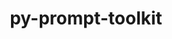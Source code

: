 ---
title: "py-prompt-toolkit"
layout: cache
categories: [package, develop]
meta: {"compilers": ["gcc@=11.1.0", "gcc@=11.4.0", "gcc@=7.5.0", "gcc@=9.4.0", "oneapi@=2024.2.1"], "num_specs": 53, "num_specs_by_stack": {"data-vis-sdk": 4, "e4s": 15, "e4s-neoverse-v2": 8, "e4s-neoverse_v1": 2, "e4s-oneapi": 16, "e4s-power": 2, "radiuss": 4, "root": 53}, "oss": ["ubuntu18.04", "ubuntu20.04", "ubuntu22.04"], "platforms": ["linux"], "stacks": ["data-vis-sdk", "e4s", "e4s-neoverse-v2", "e4s-neoverse_v1", "e4s-oneapi", "e4s-power", "radiuss", "root"], "targets": ["neoverse_v1", "neoverse_v2", "ppc64le", "x86_64_v3"], "versions": ["3.0.43"]}
spec_details: [{"compiler": "gcc@=7.5.0", "hash": "5rvlrkvpexggxzyydyw4xtzq5gl6lzcp", "os": "ubuntu18.04", "platform": "linux", "size": "-", "stacks": ["radiuss", "root"], "tarball": "https://binaries.spack.io/develop/build_cache/linux-ubuntu18.04-x86_64_v3/gcc-7.5.0/py-prompt-toolkit-3.0.43/linux-ubuntu18.04-x86_64_v3-gcc-7.5.0-py-prompt-toolkit-3.0.43-5rvlrkvpexggxzyydyw4xtzq5gl6lzcp.spack", "target": "x86_64_v3", "variants": ["build_system=python_pip"], "versions": ["3.0.43"]}, {"compiler": "gcc@=7.5.0", "hash": "5pc6kfmt5wevmzf7g3mnutvjku6e2chq", "os": "ubuntu18.04", "platform": "linux", "size": "-", "stacks": ["root"], "tarball": "https://binaries.spack.io/develop/build_cache/linux-ubuntu18.04-x86_64_v3/gcc-7.5.0/py-prompt-toolkit-3.0.43/linux-ubuntu18.04-x86_64_v3-gcc-7.5.0-py-prompt-toolkit-3.0.43-5pc6kfmt5wevmzf7g3mnutvjku6e2chq.spack", "target": "x86_64_v3", "variants": ["build_system=python_pip"], "versions": ["3.0.43"]}, {"compiler": "gcc@=7.5.0", "hash": "ln3h3utelt56q5s4nx5b56pwvhpxs5rd", "os": "ubuntu18.04", "platform": "linux", "size": "-", "stacks": ["radiuss", "root"], "tarball": "https://binaries.spack.io/develop/build_cache/linux-ubuntu18.04-x86_64_v3/gcc-7.5.0/py-prompt-toolkit-3.0.43/linux-ubuntu18.04-x86_64_v3-gcc-7.5.0-py-prompt-toolkit-3.0.43-ln3h3utelt56q5s4nx5b56pwvhpxs5rd.spack", "target": "x86_64_v3", "variants": ["build_system=python_pip"], "versions": ["3.0.43"]}, {"compiler": "gcc@=7.5.0", "hash": "ycuxfld3wjjc4zsard6mdy327vunpogt", "os": "ubuntu18.04", "platform": "linux", "size": "-", "stacks": ["radiuss", "root"], "tarball": "https://binaries.spack.io/develop/build_cache/linux-ubuntu18.04-x86_64_v3/gcc-7.5.0/py-prompt-toolkit-3.0.43/linux-ubuntu18.04-x86_64_v3-gcc-7.5.0-py-prompt-toolkit-3.0.43-ycuxfld3wjjc4zsard6mdy327vunpogt.spack", "target": "x86_64_v3", "variants": ["build_system=python_pip"], "versions": ["3.0.43"]}, {"compiler": "gcc@=7.5.0", "hash": "4kmbpx3vn7mwq2syymv5vnc5sb6odlps", "os": "ubuntu18.04", "platform": "linux", "size": "-", "stacks": ["radiuss", "root"], "tarball": "https://binaries.spack.io/develop/build_cache/linux-ubuntu18.04-x86_64_v3/gcc-7.5.0/py-prompt-toolkit-3.0.43/linux-ubuntu18.04-x86_64_v3-gcc-7.5.0-py-prompt-toolkit-3.0.43-4kmbpx3vn7mwq2syymv5vnc5sb6odlps.spack", "target": "x86_64_v3", "variants": ["build_system=python_pip"], "versions": ["3.0.43"]}, {"compiler": "gcc@=9.4.0", "hash": "s36sweazppuk7qgmaoyiejlluzutv7vo", "os": "ubuntu20.04", "platform": "linux", "size": "-", "stacks": ["e4s-power", "root"], "tarball": "https://binaries.spack.io/develop/build_cache/linux-ubuntu20.04-ppc64le/gcc-9.4.0/py-prompt-toolkit-3.0.43/linux-ubuntu20.04-ppc64le-gcc-9.4.0-py-prompt-toolkit-3.0.43-s36sweazppuk7qgmaoyiejlluzutv7vo.spack", "target": "ppc64le", "variants": ["build_system=python_pip"], "versions": ["3.0.43"]}, {"compiler": "gcc@=9.4.0", "hash": "uaojfr5fyyvddjqog2r35egecc6ysjea", "os": "ubuntu20.04", "platform": "linux", "size": "-", "stacks": ["e4s-power", "root"], "tarball": "https://binaries.spack.io/develop/build_cache/linux-ubuntu20.04-ppc64le/gcc-9.4.0/py-prompt-toolkit-3.0.43/linux-ubuntu20.04-ppc64le-gcc-9.4.0-py-prompt-toolkit-3.0.43-uaojfr5fyyvddjqog2r35egecc6ysjea.spack", "target": "ppc64le", "variants": ["build_system=python_pip"], "versions": ["3.0.43"]}, {"compiler": "gcc@=11.1.0", "hash": "4irn7ztiaalpm5yskaodsduvrido6vum", "os": "ubuntu20.04", "platform": "linux", "size": "-", "stacks": ["data-vis-sdk", "root"], "tarball": "https://binaries.spack.io/develop/build_cache/linux-ubuntu20.04-x86_64_v3/gcc-11.1.0/py-prompt-toolkit-3.0.43/linux-ubuntu20.04-x86_64_v3-gcc-11.1.0-py-prompt-toolkit-3.0.43-4irn7ztiaalpm5yskaodsduvrido6vum.spack", "target": "x86_64_v3", "variants": ["build_system=python_pip"], "versions": ["3.0.43"]}, {"compiler": "gcc@=11.1.0", "hash": "d2ogipmlvknf7aotlo72kdik23bwapyt", "os": "ubuntu20.04", "platform": "linux", "size": "-", "stacks": ["data-vis-sdk", "root"], "tarball": "https://binaries.spack.io/develop/build_cache/linux-ubuntu20.04-x86_64_v3/gcc-11.1.0/py-prompt-toolkit-3.0.43/linux-ubuntu20.04-x86_64_v3-gcc-11.1.0-py-prompt-toolkit-3.0.43-d2ogipmlvknf7aotlo72kdik23bwapyt.spack", "target": "x86_64_v3", "variants": ["build_system=python_pip"], "versions": ["3.0.43"]}, {"compiler": "gcc@=11.1.0", "hash": "tlgdj25k6mhdpyp63ed32kiclygohzlf", "os": "ubuntu20.04", "platform": "linux", "size": "-", "stacks": ["data-vis-sdk", "root"], "tarball": "https://binaries.spack.io/develop/build_cache/linux-ubuntu20.04-x86_64_v3/gcc-11.1.0/py-prompt-toolkit-3.0.43/linux-ubuntu20.04-x86_64_v3-gcc-11.1.0-py-prompt-toolkit-3.0.43-tlgdj25k6mhdpyp63ed32kiclygohzlf.spack", "target": "x86_64_v3", "variants": ["build_system=python_pip"], "versions": ["3.0.43"]}, {"compiler": "gcc@=11.1.0", "hash": "r2khd3kfbr7svcx6gvcdssuavzhgmkof", "os": "ubuntu20.04", "platform": "linux", "size": "-", "stacks": ["data-vis-sdk", "root"], "tarball": "https://binaries.spack.io/develop/build_cache/linux-ubuntu20.04-x86_64_v3/gcc-11.1.0/py-prompt-toolkit-3.0.43/linux-ubuntu20.04-x86_64_v3-gcc-11.1.0-py-prompt-toolkit-3.0.43-r2khd3kfbr7svcx6gvcdssuavzhgmkof.spack", "target": "x86_64_v3", "variants": ["build_system=python_pip"], "versions": ["3.0.43"]}, {"compiler": "gcc@=11.1.0", "hash": "5gbuu5kevhfnk76tpd4krwfulm7mrkdy", "os": "ubuntu20.04", "platform": "linux", "size": "-", "stacks": ["root"], "tarball": "https://binaries.spack.io/develop/build_cache/linux-ubuntu20.04-x86_64_v3/gcc-11.1.0/py-prompt-toolkit-3.0.43/linux-ubuntu20.04-x86_64_v3-gcc-11.1.0-py-prompt-toolkit-3.0.43-5gbuu5kevhfnk76tpd4krwfulm7mrkdy.spack", "target": "x86_64_v3", "variants": ["build_system=python_pip"], "versions": ["3.0.43"]}, {"compiler": "gcc@=11.4.0", "hash": "nze7moxfb36gy7pm5r7m36wiy5eqfxtd", "os": "ubuntu22.04", "platform": "linux", "size": "-", "stacks": ["e4s-neoverse_v1", "root"], "tarball": "https://binaries.spack.io/develop/build_cache/linux-ubuntu22.04-neoverse_v1/gcc-11.4.0/py-prompt-toolkit-3.0.43/linux-ubuntu22.04-neoverse_v1-gcc-11.4.0-py-prompt-toolkit-3.0.43-nze7moxfb36gy7pm5r7m36wiy5eqfxtd.spack", "target": "neoverse_v1", "variants": ["build_system=python_pip"], "versions": ["3.0.43"]}, {"compiler": "gcc@=11.4.0", "hash": "rrol6f7hyu5xgslnqvtlktup2ggtcfsk", "os": "ubuntu22.04", "platform": "linux", "size": "-", "stacks": ["e4s-neoverse_v1", "root"], "tarball": "https://binaries.spack.io/develop/build_cache/linux-ubuntu22.04-neoverse_v1/gcc-11.4.0/py-prompt-toolkit-3.0.43/linux-ubuntu22.04-neoverse_v1-gcc-11.4.0-py-prompt-toolkit-3.0.43-rrol6f7hyu5xgslnqvtlktup2ggtcfsk.spack", "target": "neoverse_v1", "variants": ["build_system=python_pip"], "versions": ["3.0.43"]}, {"compiler": "gcc@=11.4.0", "hash": "qv6rax2tubturxalbrvwgbp52munptvr", "os": "ubuntu22.04", "platform": "linux", "size": "-", "stacks": ["e4s-neoverse-v2", "root"], "tarball": "https://binaries.spack.io/develop/build_cache/linux-ubuntu22.04-neoverse_v2/gcc-11.4.0/py-prompt-toolkit-3.0.43/linux-ubuntu22.04-neoverse_v2-gcc-11.4.0-py-prompt-toolkit-3.0.43-qv6rax2tubturxalbrvwgbp52munptvr.spack", "target": "neoverse_v2", "variants": ["build_system=python_pip"], "versions": ["3.0.43"]}, {"compiler": "gcc@=11.4.0", "hash": "5mioovvhwx5tst2napvvsnpks5ut6htf", "os": "ubuntu22.04", "platform": "linux", "size": "-", "stacks": ["e4s-neoverse-v2", "root"], "tarball": "https://binaries.spack.io/develop/build_cache/linux-ubuntu22.04-neoverse_v2/gcc-11.4.0/py-prompt-toolkit-3.0.43/linux-ubuntu22.04-neoverse_v2-gcc-11.4.0-py-prompt-toolkit-3.0.43-5mioovvhwx5tst2napvvsnpks5ut6htf.spack", "target": "neoverse_v2", "variants": ["build_system=python_pip"], "versions": ["3.0.43"]}, {"compiler": "gcc@=11.4.0", "hash": "hmrfxaxcsug6k43b4o2tv56dhvdl5aue", "os": "ubuntu22.04", "platform": "linux", "size": "-", "stacks": ["e4s-neoverse-v2", "root"], "tarball": "https://binaries.spack.io/develop/build_cache/linux-ubuntu22.04-neoverse_v2/gcc-11.4.0/py-prompt-toolkit-3.0.43/linux-ubuntu22.04-neoverse_v2-gcc-11.4.0-py-prompt-toolkit-3.0.43-hmrfxaxcsug6k43b4o2tv56dhvdl5aue.spack", "target": "neoverse_v2", "variants": ["build_system=python_pip"], "versions": ["3.0.43"]}, {"compiler": "gcc@=11.4.0", "hash": "vhbjpqek2jhcdkjykr2vkgkafovpq3ke", "os": "ubuntu22.04", "platform": "linux", "size": "-", "stacks": ["e4s-neoverse-v2", "root"], "tarball": "https://binaries.spack.io/develop/build_cache/linux-ubuntu22.04-neoverse_v2/gcc-11.4.0/py-prompt-toolkit-3.0.43/linux-ubuntu22.04-neoverse_v2-gcc-11.4.0-py-prompt-toolkit-3.0.43-vhbjpqek2jhcdkjykr2vkgkafovpq3ke.spack", "target": "neoverse_v2", "variants": ["build_system=python_pip"], "versions": ["3.0.43"]}, {"compiler": "gcc@=11.4.0", "hash": "xcdwjt6pwinq7o3smtzf75tktwjzcagn", "os": "ubuntu22.04", "platform": "linux", "size": "-", "stacks": ["e4s-neoverse-v2", "root"], "tarball": "https://binaries.spack.io/develop/build_cache/linux-ubuntu22.04-neoverse_v2/gcc-11.4.0/py-prompt-toolkit-3.0.43/linux-ubuntu22.04-neoverse_v2-gcc-11.4.0-py-prompt-toolkit-3.0.43-xcdwjt6pwinq7o3smtzf75tktwjzcagn.spack", "target": "neoverse_v2", "variants": ["build_system=python_pip"], "versions": ["3.0.43"]}, {"compiler": "gcc@=11.4.0", "hash": "ih5lj3o62kp5kygixjbril6q2l7lecu4", "os": "ubuntu22.04", "platform": "linux", "size": "-", "stacks": ["e4s-neoverse-v2", "root"], "tarball": "https://binaries.spack.io/develop/build_cache/linux-ubuntu22.04-neoverse_v2/gcc-11.4.0/py-prompt-toolkit-3.0.43/linux-ubuntu22.04-neoverse_v2-gcc-11.4.0-py-prompt-toolkit-3.0.43-ih5lj3o62kp5kygixjbril6q2l7lecu4.spack", "target": "neoverse_v2", "variants": ["build_system=python_pip"], "versions": ["3.0.43"]}, {"compiler": "gcc@=11.4.0", "hash": "tp75klbh6srah5ipsp7ow2wjydlvlngd", "os": "ubuntu22.04", "platform": "linux", "size": "-", "stacks": ["e4s-neoverse-v2", "root"], "tarball": "https://binaries.spack.io/develop/build_cache/linux-ubuntu22.04-neoverse_v2/gcc-11.4.0/py-prompt-toolkit-3.0.43/linux-ubuntu22.04-neoverse_v2-gcc-11.4.0-py-prompt-toolkit-3.0.43-tp75klbh6srah5ipsp7ow2wjydlvlngd.spack", "target": "neoverse_v2", "variants": ["build_system=python_pip"], "versions": ["3.0.43"]}, {"compiler": "gcc@=11.4.0", "hash": "bjbey6xebkku6mj2fbncojmfyacbwofe", "os": "ubuntu22.04", "platform": "linux", "size": "-", "stacks": ["e4s-neoverse-v2", "root"], "tarball": "https://binaries.spack.io/develop/build_cache/linux-ubuntu22.04-neoverse_v2/gcc-11.4.0/py-prompt-toolkit-3.0.43/linux-ubuntu22.04-neoverse_v2-gcc-11.4.0-py-prompt-toolkit-3.0.43-bjbey6xebkku6mj2fbncojmfyacbwofe.spack", "target": "neoverse_v2", "variants": ["build_system=python_pip"], "versions": ["3.0.43"]}, {"compiler": "gcc@=11.4.0", "hash": "66oo2geksbcoe3gg5miyeqzzis654ofu", "os": "ubuntu22.04", "platform": "linux", "size": "-", "stacks": ["e4s", "root"], "tarball": "https://binaries.spack.io/develop/build_cache/linux-ubuntu22.04-x86_64_v3/gcc-11.4.0/py-prompt-toolkit-3.0.43/linux-ubuntu22.04-x86_64_v3-gcc-11.4.0-py-prompt-toolkit-3.0.43-66oo2geksbcoe3gg5miyeqzzis654ofu.spack", "target": "x86_64_v3", "variants": ["build_system=python_pip"], "versions": ["3.0.43"]}, {"compiler": "gcc@=11.4.0", "hash": "esdudiygh4hxqpqadvp3e2uu6hbeizbw", "os": "ubuntu22.04", "platform": "linux", "size": "-", "stacks": ["e4s", "root"], "tarball": "https://binaries.spack.io/develop/build_cache/linux-ubuntu22.04-x86_64_v3/gcc-11.4.0/py-prompt-toolkit-3.0.43/linux-ubuntu22.04-x86_64_v3-gcc-11.4.0-py-prompt-toolkit-3.0.43-esdudiygh4hxqpqadvp3e2uu6hbeizbw.spack", "target": "x86_64_v3", "variants": ["build_system=python_pip"], "versions": ["3.0.43"]}, {"compiler": "gcc@=11.4.0", "hash": "7gxxajbtc2tbw5chs4nprwz4uxbom4b3", "os": "ubuntu22.04", "platform": "linux", "size": "-", "stacks": ["e4s", "root"], "tarball": "https://binaries.spack.io/develop/build_cache/linux-ubuntu22.04-x86_64_v3/gcc-11.4.0/py-prompt-toolkit-3.0.43/linux-ubuntu22.04-x86_64_v3-gcc-11.4.0-py-prompt-toolkit-3.0.43-7gxxajbtc2tbw5chs4nprwz4uxbom4b3.spack", "target": "x86_64_v3", "variants": ["build_system=python_pip"], "versions": ["3.0.43"]}, {"compiler": "gcc@=11.4.0", "hash": "q3xml5z3xdioas5i6v65zxct5muqkzpz", "os": "ubuntu22.04", "platform": "linux", "size": "-", "stacks": ["e4s", "root"], "tarball": "https://binaries.spack.io/develop/build_cache/linux-ubuntu22.04-x86_64_v3/gcc-11.4.0/py-prompt-toolkit-3.0.43/linux-ubuntu22.04-x86_64_v3-gcc-11.4.0-py-prompt-toolkit-3.0.43-q3xml5z3xdioas5i6v65zxct5muqkzpz.spack", "target": "x86_64_v3", "variants": ["build_system=python_pip"], "versions": ["3.0.43"]}, {"compiler": "gcc@=11.4.0", "hash": "aza6dvcb5vdqqvsoytu6zaikdbmmpto2", "os": "ubuntu22.04", "platform": "linux", "size": "-", "stacks": ["e4s", "root"], "tarball": "https://binaries.spack.io/develop/build_cache/linux-ubuntu22.04-x86_64_v3/gcc-11.4.0/py-prompt-toolkit-3.0.43/linux-ubuntu22.04-x86_64_v3-gcc-11.4.0-py-prompt-toolkit-3.0.43-aza6dvcb5vdqqvsoytu6zaikdbmmpto2.spack", "target": "x86_64_v3", "variants": ["build_system=python_pip"], "versions": ["3.0.43"]}, {"compiler": "gcc@=11.4.0", "hash": "xds3um4yfcmecwepvlmcnayj7nm3ditr", "os": "ubuntu22.04", "platform": "linux", "size": "-", "stacks": ["e4s", "root"], "tarball": "https://binaries.spack.io/develop/build_cache/linux-ubuntu22.04-x86_64_v3/gcc-11.4.0/py-prompt-toolkit-3.0.43/linux-ubuntu22.04-x86_64_v3-gcc-11.4.0-py-prompt-toolkit-3.0.43-xds3um4yfcmecwepvlmcnayj7nm3ditr.spack", "target": "x86_64_v3", "variants": ["build_system=python_pip"], "versions": ["3.0.43"]}, {"compiler": "gcc@=11.4.0", "hash": "qqmgnj6ebyytj4ud3ucrl2qrt7hscrtm", "os": "ubuntu22.04", "platform": "linux", "size": "-", "stacks": ["e4s", "root"], "tarball": "https://binaries.spack.io/develop/build_cache/linux-ubuntu22.04-x86_64_v3/gcc-11.4.0/py-prompt-toolkit-3.0.43/linux-ubuntu22.04-x86_64_v3-gcc-11.4.0-py-prompt-toolkit-3.0.43-qqmgnj6ebyytj4ud3ucrl2qrt7hscrtm.spack", "target": "x86_64_v3", "variants": ["build_system=python_pip"], "versions": ["3.0.43"]}, {"compiler": "gcc@=11.4.0", "hash": "hbysrezh7bpj7okf445noyosj3dmjc5h", "os": "ubuntu22.04", "platform": "linux", "size": "-", "stacks": ["e4s", "root"], "tarball": "https://binaries.spack.io/develop/build_cache/linux-ubuntu22.04-x86_64_v3/gcc-11.4.0/py-prompt-toolkit-3.0.43/linux-ubuntu22.04-x86_64_v3-gcc-11.4.0-py-prompt-toolkit-3.0.43-hbysrezh7bpj7okf445noyosj3dmjc5h.spack", "target": "x86_64_v3", "variants": ["build_system=python_pip"], "versions": ["3.0.43"]}, {"compiler": "gcc@=11.4.0", "hash": "sw4pgxiryqjqkgp5x5gi7i6ohfetpnvs", "os": "ubuntu22.04", "platform": "linux", "size": "-", "stacks": ["e4s", "root"], "tarball": "https://binaries.spack.io/develop/build_cache/linux-ubuntu22.04-x86_64_v3/gcc-11.4.0/py-prompt-toolkit-3.0.43/linux-ubuntu22.04-x86_64_v3-gcc-11.4.0-py-prompt-toolkit-3.0.43-sw4pgxiryqjqkgp5x5gi7i6ohfetpnvs.spack", "target": "x86_64_v3", "variants": ["build_system=python_pip"], "versions": ["3.0.43"]}, {"compiler": "gcc@=11.4.0", "hash": "ghvbrkdz26nrqc6rnmecz2epwip7uhhq", "os": "ubuntu22.04", "platform": "linux", "size": "-", "stacks": ["e4s", "root"], "tarball": "https://binaries.spack.io/develop/build_cache/linux-ubuntu22.04-x86_64_v3/gcc-11.4.0/py-prompt-toolkit-3.0.43/linux-ubuntu22.04-x86_64_v3-gcc-11.4.0-py-prompt-toolkit-3.0.43-ghvbrkdz26nrqc6rnmecz2epwip7uhhq.spack", "target": "x86_64_v3", "variants": ["build_system=python_pip"], "versions": ["3.0.43"]}, {"compiler": "gcc@=11.4.0", "hash": "jhpqbyzxup36xkrf2u6sj3atgkojonst", "os": "ubuntu22.04", "platform": "linux", "size": "-", "stacks": ["e4s", "root"], "tarball": "https://binaries.spack.io/develop/build_cache/linux-ubuntu22.04-x86_64_v3/gcc-11.4.0/py-prompt-toolkit-3.0.43/linux-ubuntu22.04-x86_64_v3-gcc-11.4.0-py-prompt-toolkit-3.0.43-jhpqbyzxup36xkrf2u6sj3atgkojonst.spack", "target": "x86_64_v3", "variants": ["build_system=python_pip"], "versions": ["3.0.43"]}, {"compiler": "gcc@=11.4.0", "hash": "5onat64fyc2cgo3tofwuhkdvd4n3ax67", "os": "ubuntu22.04", "platform": "linux", "size": "-", "stacks": ["e4s", "root"], "tarball": "https://binaries.spack.io/develop/build_cache/linux-ubuntu22.04-x86_64_v3/gcc-11.4.0/py-prompt-toolkit-3.0.43/linux-ubuntu22.04-x86_64_v3-gcc-11.4.0-py-prompt-toolkit-3.0.43-5onat64fyc2cgo3tofwuhkdvd4n3ax67.spack", "target": "x86_64_v3", "variants": ["build_system=python_pip"], "versions": ["3.0.43"]}, {"compiler": "gcc@=11.4.0", "hash": "lx6xq565te2t5twvo6o5nf4oswwfj3yk", "os": "ubuntu22.04", "platform": "linux", "size": "-", "stacks": ["e4s", "root"], "tarball": "https://binaries.spack.io/develop/build_cache/linux-ubuntu22.04-x86_64_v3/gcc-11.4.0/py-prompt-toolkit-3.0.43/linux-ubuntu22.04-x86_64_v3-gcc-11.4.0-py-prompt-toolkit-3.0.43-lx6xq565te2t5twvo6o5nf4oswwfj3yk.spack", "target": "x86_64_v3", "variants": ["build_system=python_pip"], "versions": ["3.0.43"]}, {"compiler": "gcc@=11.4.0", "hash": "mfdp7c5rpk5fcqhtysijpnycwxnrgee7", "os": "ubuntu22.04", "platform": "linux", "size": "-", "stacks": ["e4s", "root"], "tarball": "https://binaries.spack.io/develop/build_cache/linux-ubuntu22.04-x86_64_v3/gcc-11.4.0/py-prompt-toolkit-3.0.43/linux-ubuntu22.04-x86_64_v3-gcc-11.4.0-py-prompt-toolkit-3.0.43-mfdp7c5rpk5fcqhtysijpnycwxnrgee7.spack", "target": "x86_64_v3", "variants": ["build_system=python_pip"], "versions": ["3.0.43"]}, {"compiler": "gcc@=11.4.0", "hash": "fh3lqsrhvh2odqgseen5k4urtn6civjw", "os": "ubuntu22.04", "platform": "linux", "size": "-", "stacks": ["e4s", "root"], "tarball": "https://binaries.spack.io/develop/build_cache/linux-ubuntu22.04-x86_64_v3/gcc-11.4.0/py-prompt-toolkit-3.0.43/linux-ubuntu22.04-x86_64_v3-gcc-11.4.0-py-prompt-toolkit-3.0.43-fh3lqsrhvh2odqgseen5k4urtn6civjw.spack", "target": "x86_64_v3", "variants": ["build_system=python_pip"], "versions": ["3.0.43"]}, {"compiler": "oneapi@=2024.2.1", "hash": "g7dythzdtze37gsn4xnaezdz625pm5jw", "os": "ubuntu22.04", "platform": "linux", "size": "-", "stacks": ["e4s-oneapi", "root"], "tarball": "https://binaries.spack.io/develop/build_cache/linux-ubuntu22.04-x86_64_v3/oneapi-2024.2.1/py-prompt-toolkit-3.0.43/linux-ubuntu22.04-x86_64_v3-oneapi-2024.2.1-py-prompt-toolkit-3.0.43-g7dythzdtze37gsn4xnaezdz625pm5jw.spack", "target": "x86_64_v3", "variants": ["build_system=python_pip"], "versions": ["3.0.43"]}, {"compiler": "oneapi@=2024.2.1", "hash": "ymtblqfqacahyzapg66y564pqbdmnbyd", "os": "ubuntu22.04", "platform": "linux", "size": "-", "stacks": ["e4s-oneapi", "root"], "tarball": "https://binaries.spack.io/develop/build_cache/linux-ubuntu22.04-x86_64_v3/oneapi-2024.2.1/py-prompt-toolkit-3.0.43/linux-ubuntu22.04-x86_64_v3-oneapi-2024.2.1-py-prompt-toolkit-3.0.43-ymtblqfqacahyzapg66y564pqbdmnbyd.spack", "target": "x86_64_v3", "variants": ["build_system=python_pip"], "versions": ["3.0.43"]}, {"compiler": "oneapi@=2024.2.1", "hash": "ognpvur3qst7t5jboankxsrgxfgqqhpj", "os": "ubuntu22.04", "platform": "linux", "size": "-", "stacks": ["e4s-oneapi", "root"], "tarball": "https://binaries.spack.io/develop/build_cache/linux-ubuntu22.04-x86_64_v3/oneapi-2024.2.1/py-prompt-toolkit-3.0.43/linux-ubuntu22.04-x86_64_v3-oneapi-2024.2.1-py-prompt-toolkit-3.0.43-ognpvur3qst7t5jboankxsrgxfgqqhpj.spack", "target": "x86_64_v3", "variants": ["build_system=python_pip"], "versions": ["3.0.43"]}, {"compiler": "oneapi@=2024.2.1", "hash": "j3jisw2atneg2b7l6pqdvx7ws4fj3dbz", "os": "ubuntu22.04", "platform": "linux", "size": "-", "stacks": ["e4s-oneapi", "root"], "tarball": "https://binaries.spack.io/develop/build_cache/linux-ubuntu22.04-x86_64_v3/oneapi-2024.2.1/py-prompt-toolkit-3.0.43/linux-ubuntu22.04-x86_64_v3-oneapi-2024.2.1-py-prompt-toolkit-3.0.43-j3jisw2atneg2b7l6pqdvx7ws4fj3dbz.spack", "target": "x86_64_v3", "variants": ["build_system=python_pip"], "versions": ["3.0.43"]}, {"compiler": "oneapi@=2024.2.1", "hash": "5d2oa2vrcs565nyctdbll7u7t7hbjlg7", "os": "ubuntu22.04", "platform": "linux", "size": "-", "stacks": ["e4s-oneapi", "root"], "tarball": "https://binaries.spack.io/develop/build_cache/linux-ubuntu22.04-x86_64_v3/oneapi-2024.2.1/py-prompt-toolkit-3.0.43/linux-ubuntu22.04-x86_64_v3-oneapi-2024.2.1-py-prompt-toolkit-3.0.43-5d2oa2vrcs565nyctdbll7u7t7hbjlg7.spack", "target": "x86_64_v3", "variants": ["build_system=python_pip"], "versions": ["3.0.43"]}, {"compiler": "oneapi@=2024.2.1", "hash": "foigiumwb64yrgqhbkvdfqz5ga5uyhax", "os": "ubuntu22.04", "platform": "linux", "size": "-", "stacks": ["e4s-oneapi", "root"], "tarball": "https://binaries.spack.io/develop/build_cache/linux-ubuntu22.04-x86_64_v3/oneapi-2024.2.1/py-prompt-toolkit-3.0.43/linux-ubuntu22.04-x86_64_v3-oneapi-2024.2.1-py-prompt-toolkit-3.0.43-foigiumwb64yrgqhbkvdfqz5ga5uyhax.spack", "target": "x86_64_v3", "variants": ["build_system=python_pip"], "versions": ["3.0.43"]}, {"compiler": "oneapi@=2024.2.1", "hash": "6zcnp4ptygbzgijvmo3emmip2mxhmwg5", "os": "ubuntu22.04", "platform": "linux", "size": "-", "stacks": ["e4s-oneapi", "root"], "tarball": "https://binaries.spack.io/develop/build_cache/linux-ubuntu22.04-x86_64_v3/oneapi-2024.2.1/py-prompt-toolkit-3.0.43/linux-ubuntu22.04-x86_64_v3-oneapi-2024.2.1-py-prompt-toolkit-3.0.43-6zcnp4ptygbzgijvmo3emmip2mxhmwg5.spack", "target": "x86_64_v3", "variants": ["build_system=python_pip"], "versions": ["3.0.43"]}, {"compiler": "oneapi@=2024.2.1", "hash": "wn2ljzp5mkibqwxtlgknrj35wnlxjh3h", "os": "ubuntu22.04", "platform": "linux", "size": "-", "stacks": ["e4s-oneapi", "root"], "tarball": "https://binaries.spack.io/develop/build_cache/linux-ubuntu22.04-x86_64_v3/oneapi-2024.2.1/py-prompt-toolkit-3.0.43/linux-ubuntu22.04-x86_64_v3-oneapi-2024.2.1-py-prompt-toolkit-3.0.43-wn2ljzp5mkibqwxtlgknrj35wnlxjh3h.spack", "target": "x86_64_v3", "variants": ["build_system=python_pip"], "versions": ["3.0.43"]}, {"compiler": "oneapi@=2024.2.1", "hash": "fyriv2yc7lvzqxhuv2dqenldwfpgcujp", "os": "ubuntu22.04", "platform": "linux", "size": "-", "stacks": ["e4s-oneapi", "root"], "tarball": "https://binaries.spack.io/develop/build_cache/linux-ubuntu22.04-x86_64_v3/oneapi-2024.2.1/py-prompt-toolkit-3.0.43/linux-ubuntu22.04-x86_64_v3-oneapi-2024.2.1-py-prompt-toolkit-3.0.43-fyriv2yc7lvzqxhuv2dqenldwfpgcujp.spack", "target": "x86_64_v3", "variants": ["build_system=python_pip"], "versions": ["3.0.43"]}, {"compiler": "oneapi@=2024.2.1", "hash": "thfrbakl3tcjifk2ny2qtvoiwivod34v", "os": "ubuntu22.04", "platform": "linux", "size": "-", "stacks": ["e4s-oneapi", "root"], "tarball": "https://binaries.spack.io/develop/build_cache/linux-ubuntu22.04-x86_64_v3/oneapi-2024.2.1/py-prompt-toolkit-3.0.43/linux-ubuntu22.04-x86_64_v3-oneapi-2024.2.1-py-prompt-toolkit-3.0.43-thfrbakl3tcjifk2ny2qtvoiwivod34v.spack", "target": "x86_64_v3", "variants": ["build_system=python_pip"], "versions": ["3.0.43"]}, {"compiler": "oneapi@=2024.2.1", "hash": "25pr35layksj2iy5mir4byrueld32wla", "os": "ubuntu22.04", "platform": "linux", "size": "-", "stacks": ["e4s-oneapi", "root"], "tarball": "https://binaries.spack.io/develop/build_cache/linux-ubuntu22.04-x86_64_v3/oneapi-2024.2.1/py-prompt-toolkit-3.0.43/linux-ubuntu22.04-x86_64_v3-oneapi-2024.2.1-py-prompt-toolkit-3.0.43-25pr35layksj2iy5mir4byrueld32wla.spack", "target": "x86_64_v3", "variants": ["build_system=python_pip"], "versions": ["3.0.43"]}, {"compiler": "oneapi@=2024.2.1", "hash": "jqb6vrg6vuaz6yjc4f66hmkmiycw2uuk", "os": "ubuntu22.04", "platform": "linux", "size": "-", "stacks": ["e4s-oneapi", "root"], "tarball": "https://binaries.spack.io/develop/build_cache/linux-ubuntu22.04-x86_64_v3/oneapi-2024.2.1/py-prompt-toolkit-3.0.43/linux-ubuntu22.04-x86_64_v3-oneapi-2024.2.1-py-prompt-toolkit-3.0.43-jqb6vrg6vuaz6yjc4f66hmkmiycw2uuk.spack", "target": "x86_64_v3", "variants": ["build_system=python_pip"], "versions": ["3.0.43"]}, {"compiler": "oneapi@=2024.2.1", "hash": "npc3oxo5ctpf4rbxypf4x6tyysnlpe5d", "os": "ubuntu22.04", "platform": "linux", "size": "-", "stacks": ["e4s-oneapi", "root"], "tarball": "https://binaries.spack.io/develop/build_cache/linux-ubuntu22.04-x86_64_v3/oneapi-2024.2.1/py-prompt-toolkit-3.0.43/linux-ubuntu22.04-x86_64_v3-oneapi-2024.2.1-py-prompt-toolkit-3.0.43-npc3oxo5ctpf4rbxypf4x6tyysnlpe5d.spack", "target": "x86_64_v3", "variants": ["build_system=python_pip"], "versions": ["3.0.43"]}, {"compiler": "oneapi@=2024.2.1", "hash": "45kaqfvwi454s3csajjx73bye2wnqcjg", "os": "ubuntu22.04", "platform": "linux", "size": "-", "stacks": ["e4s-oneapi", "root"], "tarball": "https://binaries.spack.io/develop/build_cache/linux-ubuntu22.04-x86_64_v3/oneapi-2024.2.1/py-prompt-toolkit-3.0.43/linux-ubuntu22.04-x86_64_v3-oneapi-2024.2.1-py-prompt-toolkit-3.0.43-45kaqfvwi454s3csajjx73bye2wnqcjg.spack", "target": "x86_64_v3", "variants": ["build_system=python_pip"], "versions": ["3.0.43"]}, {"compiler": "oneapi@=2024.2.1", "hash": "56ej5vdmyruifxynicmlj5p776x7fzdh", "os": "ubuntu22.04", "platform": "linux", "size": "-", "stacks": ["e4s-oneapi", "root"], "tarball": "https://binaries.spack.io/develop/build_cache/linux-ubuntu22.04-x86_64_v3/oneapi-2024.2.1/py-prompt-toolkit-3.0.43/linux-ubuntu22.04-x86_64_v3-oneapi-2024.2.1-py-prompt-toolkit-3.0.43-56ej5vdmyruifxynicmlj5p776x7fzdh.spack", "target": "x86_64_v3", "variants": ["build_system=python_pip"], "versions": ["3.0.43"]}, {"compiler": "oneapi@=2024.2.1", "hash": "r4xivday225a2dypka5tst5btpna2ba3", "os": "ubuntu22.04", "platform": "linux", "size": "-", "stacks": ["e4s-oneapi", "root"], "tarball": "https://binaries.spack.io/develop/build_cache/linux-ubuntu22.04-x86_64_v3/oneapi-2024.2.1/py-prompt-toolkit-3.0.43/linux-ubuntu22.04-x86_64_v3-oneapi-2024.2.1-py-prompt-toolkit-3.0.43-r4xivday225a2dypka5tst5btpna2ba3.spack", "target": "x86_64_v3", "variants": ["build_system=python_pip"], "versions": ["3.0.43"]}]
---